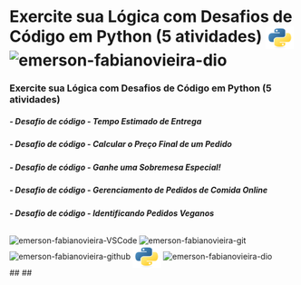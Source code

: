 # Exercite sua Lógica com Desafios de Código em Python (5 atividades) <img align="center" alt="emerson-fabianovieira-Python" height="40" width="50" src="https://raw.githubusercontent.com/devicons/devicon/master/icons/python/python-original.svg"> <img align="center" alt="emerson-fabianovieira-dio" src="https://user-images.githubusercontent.com/93287829/160112930-5930daf6-f0bd-4f32-bc79-e4cb9650b34a.png" width="100px">

### Exercite sua Lógica com Desafios de Código em Python (5 atividades)
#####   - Desafio de código - Tempo Estimado de Entrega
#####   - Desafio de código - Calcular o Preço Final de um Pedido
#####   - Desafio de código - Ganhe uma Sobremesa Especial!
#####   - Desafio de código - Gerenciamento de Pedidos de Comida Online
#####   - Desafio de código - Identificando Pedidos Veganos

 ##
<div>
<img align="center" alt="emerson-fabianovieira-VSCode" height="40" width="50" src="https://cdn.jsdelivr.net/gh/devicons/devicon/icons/vscode/vscode-original-wordmark.svg">
<img align="center" alt="emerson-fabianovieira-git" height="60" width="70" src="https://cdn.jsdelivr.net/gh/devicons/devicon/icons/git/git-plain-wordmark.svg">
<img align="center" alt="emerson-fabianovieira-github" height="40" width="50" src="https://cdn.jsdelivr.net/gh/devicons/devicon/icons/github/github-original-wordmark.svg">
<img align="center" alt="emerson-fabianovieira-Python" height="40" width="50" src="https://raw.githubusercontent.com/devicons/devicon/master/icons/python/python-original.svg">
<img align="center" alt="emerson-fabianovieira-dio" src="https://user-images.githubusercontent.com/93287829/160112930-5930daf6-f0bd-4f32-bc79-e4cb9650b34a.png" width="100px">

</div>
##
##
